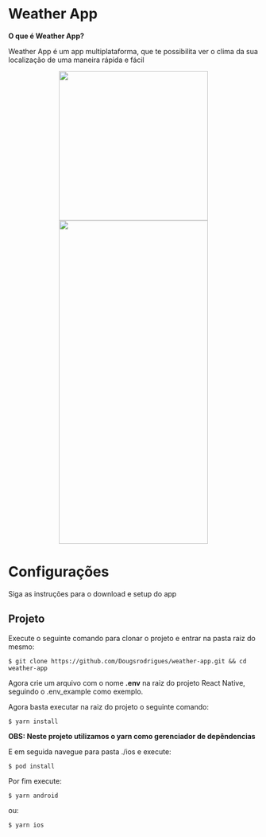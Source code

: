 # Weather App

**O que é Weather App?**

Weather App é um app multiplataforma, que te possibilita ver o clima da sua localização de uma maneira rápida e fácil


<div align="center">
  <img src="https://user-images.githubusercontent.com/41873554/154170181-a7205133-fc3b-4bfc-bab6-c943b6135dc5.png" width="300px"/>

  <img src="https://user-images.githubusercontent.com/41873554/154172021-f49206f0-8893-4ff3-938a-67f742d5678b.png" width="300px" height="650px" />
</div>



# Configurações
Siga as instruções para o download e setup do app

## Projeto
Execute o seguinte comando para clonar o projeto e entrar na pasta raiz do mesmo:
```
$ git clone https://github.com/Dougsrodrigues/weather-app.git && cd weather-app
```

Agora crie um arquivo com o nome **.env** na raiz do projeto React Native, seguindo o .env_example como exemplo.

Agora basta executar na raiz do projeto o seguinte comando:
```
$ yarn install
```
**OBS: Neste projeto utilizamos o yarn como gerenciador de depêndencias**

E em seguida navegue para pasta ./ios e execute:

```
$ pod install
```

Por fim execute:

```
$ yarn android
```

ou:

```
$ yarn ios
```

